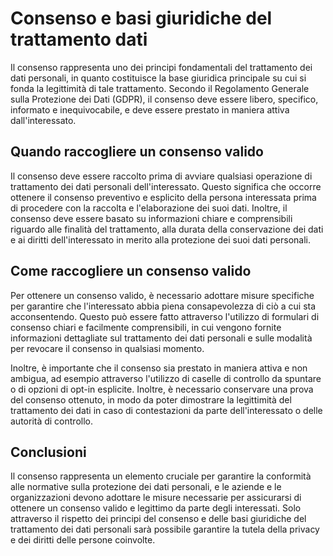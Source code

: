 # Consenso e basi giuridiche del trattamento dati

Il consenso rappresenta uno dei principi fondamentali del trattamento dei dati personali, in quanto costituisce la base giuridica principale su cui si fonda la legittimità di tale trattamento. Secondo il Regolamento Generale sulla Protezione dei Dati (GDPR), il consenso deve essere libero, specifico, informato e inequivocabile, e deve essere prestato in maniera attiva dall'interessato.

## Quando raccogliere un consenso valido

Il consenso deve essere raccolto prima di avviare qualsiasi operazione di trattamento dei dati personali dell'interessato. Questo significa che occorre ottenere il consenso preventivo e esplicito della persona interessata prima di procedere con la raccolta e l'elaborazione dei suoi dati. Inoltre, il consenso deve essere basato su informazioni chiare e comprensibili riguardo alle finalità del trattamento, alla durata della conservazione dei dati e ai diritti dell'interessato in merito alla protezione dei suoi dati personali.

## Come raccogliere un consenso valido

Per ottenere un consenso valido, è necessario adottare misure specifiche per garantire che l'interessato abbia piena consapevolezza di ciò a cui sta acconsentendo. Questo può essere fatto attraverso l'utilizzo di formulari di consenso chiari e facilmente comprensibili, in cui vengono fornite informazioni dettagliate sul trattamento dei dati personali e sulle modalità per revocare il consenso in qualsiasi momento.

Inoltre, è importante che il consenso sia prestato in maniera attiva e non ambigua, ad esempio attraverso l'utilizzo di caselle di controllo da spuntare o di opzioni di opt-in esplicite. Inoltre, è necessario conservare una prova del consenso ottenuto, in modo da poter dimostrare la legittimità del trattamento dei dati in caso di contestazioni da parte dell'interessato o delle autorità di controllo.

## Conclusioni

Il consenso rappresenta un elemento cruciale per garantire la conformità alle normative sulla protezione dei dati personali, e le aziende e le organizzazioni devono adottare le misure necessarie per assicurarsi di ottenere un consenso valido e legittimo da parte degli interessati. Solo attraverso il rispetto dei principi del consenso e delle basi giuridiche del trattamento dei dati personali sarà possibile garantire la tutela della privacy e dei diritti delle persone coinvolte.